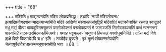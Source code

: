 +++
title = "68"

+++
मदिरेति॥ माद्यत्यनयेति मदिरा लोकप्रसिद्धा। तथापि 'नार्यो मदिरलोचनाः' इत्यादिप्रयोगदर्शनान्माद्यत्याभ्यामिति मदिरे आक्षिणी यस्यास्तत्संबुद्धिर्हे मदिराक्षि! मदाननेनार्पितं रसवत् स्वादुतरं मधु मद्यं पीत्वा बाष्पदूषितमश्रुतप्तं परलोकोपनतं परलोकप्राप्तं मे जलाञ्जलिं तिलोदकाञ्जलिं कथं न्वननन्तरं पास्यसि? तदनन्तरमिदमनर्हमित्यर्थः। यथाह भट्टमल्लः-'अनुपानं हिमजलं यवगोधूमनिर्मिते। दध्नि मद्ये विषे द्राक्षे पिष्टे पिष्ठमयेऽपि च॥' इति । तञ्चेहैव युज्यते। इदं तूष्णं लोकान्तरोपयोगि चेत्यायुर्वेदविराधात्कथमनुपास्यसीति भावः ॥ 68 ॥